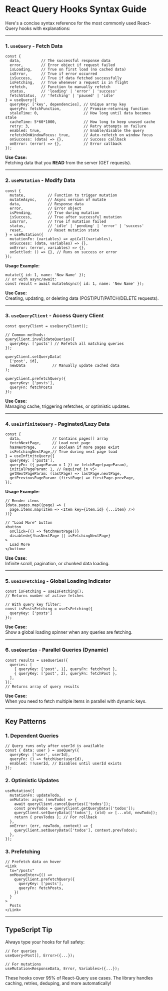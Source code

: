 # React Query Hooks Syntax Guide

Here's a concise syntax reference for the most commonly used React-Query hooks with explanations:

---

### **1. `useQuery` - Fetch Data**
```tsx
const {
  data,         // The successful response data
  error,        // Error object if request failed
  isLoading,    // True on first load (no cached data)
  isError,      // True if error occurred
  isSuccess,    // True if data fetched successfully
  isFetching,   // True whenever a request is in flight
  refetch,      // Function to manually refetch
  status,       // 'loading' | 'error' | 'success'
  fetchStatus,  // 'fetching' | 'paused' | 'idle'
} = useQuery({
  queryKey: ['key', dependencies], // Unique array key
  queryFn: fetchFunction,          // Promise-returning function
  staleTime: 0,                    // How long until data becomes stale
  cacheTime: 5*60*1000,            // How long to keep unused cache
  retry: 3,                        // Retry attempts on failure
  enabled: true,                   // Enable/disable the query
  refetchOnWindowFocus: true,      // Auto-refetch on window focus
  onSuccess: (data) => {},         // Success callback
  onError: (error) => {},          // Error callback
});
```

**Use Case:**  
Fetching data that you **READ** from the server (GET requests).

---

### **2. `useMutation` - Modify Data**
```tsx
const {
  mutate,          // Function to trigger mutation
  mutateAsync,     // Async version of mutate
  data,            // Response data
  error,           // Error object
  isPending,       // True during mutation
  isSuccess,       // True after successful mutation
  isError,         // True if mutation failed
  status,          // 'idle' | 'pending' | 'error' | 'success'
  reset,           // Reset mutation state
} = useMutation({
  mutationFn: (variables) => apiCall(variables),
  onSuccess: (data, variables) => {},
  onError: (error, variables) => {},
  onSettled: () => {}, // Runs on success or error
});
```

**Usage Example:**
```tsx
mutate({ id: 1, name: 'New Name' });
// or with async/await:
const result = await mutateAsync({ id: 1, name: 'New Name' });
```

**Use Case:**  
Creating, updating, or deleting data (POST/PUT/PATCH/DELETE requests).

---

### **3. `useQueryClient` - Access Query Client**
```tsx
const queryClient = useQueryClient();

// Common methods:
queryClient.invalidateQueries({ 
  queryKey: ['posts'] // Refetch all matching queries
});

queryClient.setQueryData(
  ['post', id], 
  newData            // Manually update cached data
);

queryClient.prefetchQuery({ 
  queryKey: ['posts'], 
  queryFn: fetchPosts 
});
```

**Use Case:**  
Managing cache, triggering refetches, or optimistic updates.

---

### **4. `useInfiniteQuery` - Paginated/Lazy Data**
```tsx
const {
  data,              // Contains pages[] array
  fetchNextPage,     // Load next page
  hasNextPage,       // Boolean if more pages exist
  isFetchingNextPage,// True during next page load
} = useInfiniteQuery({
  queryKey: ['posts'],
  queryFn: ({ pageParam = 1 }) => fetchPage(pageParam),
  initialPageParam: 1, // Required in v5+
  getNextPageParam: (lastPage) => lastPage.nextPage,
  getPreviousPageParam: (firstPage) => firstPage.prevPage,
});
```

**Usage Example:**
```tsx
// Render items
{data.pages.map((page) => (
  page.items.map(item => <Item key={item.id} {...item} />)
))}

// "Load More" button
<button 
  onClick={() => fetchNextPage()} 
  disabled={!hasNextPage || isFetchingNextPage}
>
  Load More
</button>
```

**Use Case:**  
Infinite scroll, pagination, or chunked data loading.

---

### **5. `useIsFetching` - Global Loading Indicator**
```tsx
const isFetching = useIsFetching();
// Returns number of active fetches

// With query key filter:
const isPostsFetching = useIsFetching({ 
  queryKey: ['posts'] 
});
```

**Use Case:**  
Show a global loading spinner when any queries are fetching.

---

### **6. `useQueries` - Parallel Queries (Dynamic)**
```tsx
const results = useQueries({
  queries: [
    { queryKey: ['post', 1], queryFn: fetchPost },
    { queryKey: ['post', 2], queryFn: fetchPost },
  ],
});
// Returns array of query results
```

**Use Case:**  
When you need to fetch multiple items in parallel with dynamic keys.

---

## **Key Patterns**

### **1. Dependent Queries**
```tsx
// Query runs only after userId is available
const { data: user } = useQuery({
  queryKey: ['user', userId],
  queryFn: () => fetchUser(userId),
  enabled: !!userId, // Disables until userId exists
});
```

### **2. Optimistic Updates**
```tsx
useMutation({
  mutationFn: updateTodo,
  onMutate: async (newTodo) => {
    await queryClient.cancelQueries(['todos']);
    const prevTodos = queryClient.getQueryData(['todos']);
    queryClient.setQueryData(['todos'], (old) => [...old, newTodo]);
    return { prevTodos }; // For rollback
  },
  onError: (err, newTodo, context) => {
    queryClient.setQueryData(['todos'], context.prevTodos);
  },
});
```

### **3. Prefetching**
```tsx
// Prefetch data on hover
<Link 
  to="/posts"
  onMouseEnter={() => 
    queryClient.prefetchQuery({
      queryKey: ['posts'],
      queryFn: fetchPosts,
    })
  }
>
  Posts
</Link>
```

---

## **TypeScript Tip**
Always type your hooks for full safety:
```tsx
// For queries
useQuery<Post[], Error>({...});

// For mutations
useMutation<ResponseData, Error, Variables>({...});
```

These hooks cover 95% of React-Query use cases. The library handles caching, retries, deduping, and more automatically!